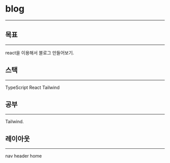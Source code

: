 # blog
----

## 목표
----
 react을 이용해서 블로그 만들어보기.

## 스택
----
TypeScript
React
Tailwind

## 공부
----
Tailwind.

## 레이아웃
----
nav
header
home
